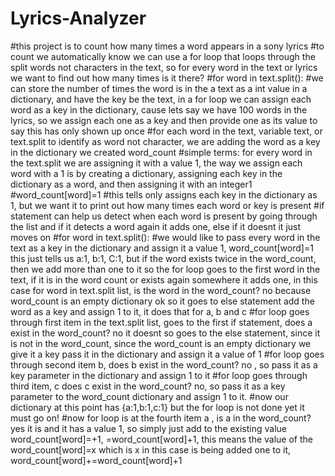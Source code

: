 # Lyrics-Analyzer
#this project is to count how many times a word appears in a sony lyrics
#to count we automatically know we can use a for loop that loops through the split words not characters in the text, so for every word in the text or lyrics we want to find out how many times is it there?
#for word in text.split():
#we can store the number of times the word is in the a text as a int value in a dictionary, and have the key be the text, in a for loop we can assign each word as a key in the dictionary, cause lets say we have 100 words in the lyrics, so we assign each one as a key and then provide one as its value to say this has only shown up once 
  #for each word in the text, variable text, or text.split to identify as word not character, we are adding the word as a key in the dictionary we created word_count
  #simple terms: for every word in the text.split we are assigning it with a value 1, the way we assign each word with a 1 is by creating a dictionary, assigning each key in the dictionary as a word, and then assigning it with an integer1
  #word_count[word]=1
  #this tells only assigns each key in the dictionary as 1, but we want it to print out how many times each word or key is present
  #if statement can help us detect when each word is present by going through the list and if it detects a word again it adds one, else if it doesnt it just moves on
#for word in text.split():
  #we would like to pass every word in the text as a key in the dictionary and assign it a value 1, word_count[word]=1 this just tells us a:1, b:1, C:1, but if the word exists twice in the word_count, then we add more than one to it so the for loop goes to the first word in the text, if it is in the word count or exists again somewhere it adds one, in this case for word in text.split list, is the word in the word_count? no because word_count is an empty dictionary ok so it goes to else statement add the word as a key and assign 1 to it, it does that for a, b and c
  #for loop goes through first item in the text.split list, goes to the first if statement, does a exist in the word_count? no it doesnt so goes to the else statement, since it is not in the word_count, since the word_count is an empty dictionary we give it a key pass it in the dictionary and assign it a value of 1
  #for loop goes through second item b, does b exist in the word_count? no , so pass it as a key parameter in the dictionary and assign 1 to it
  #for loop goes through third item, c does c exist in the word_count? no, so pass it as a key parameter to the word_count dictionary and assign 1 to it. 
  #now our dictionary at this point has {a:1,b:1,c:1} but the for loop is not done yet it must go on!
  #now for loop is at the fourth item a , is a in the word_count? yes it is and it has a value 1, so simply just add to the existing value word_count[word]=+1, =word_count[word]+1, this means the value of the word_count[word]=x which is x in this case is being added one to it, word_count[word]+=word_count[word]+1
